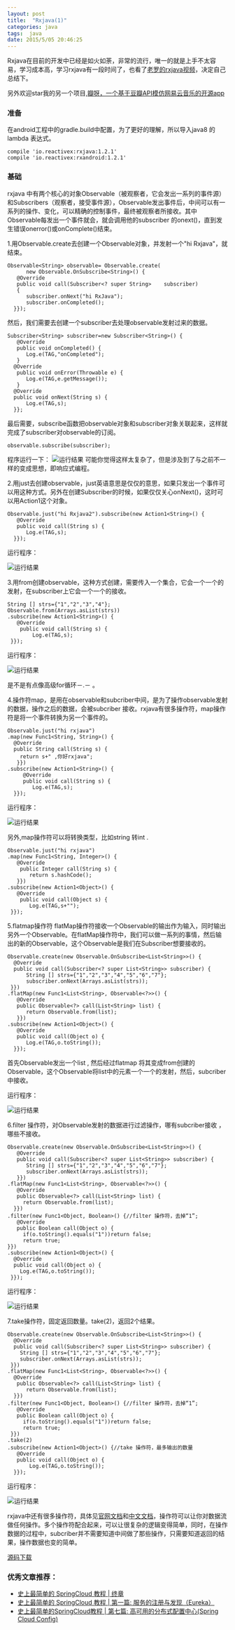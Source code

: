 ```yaml
---
layout: post
title:  "Rxjava(1)"
categories: java
tags:  java
date: 2015/5/05 20:46:25
---
```





Rxjava在目前的开发中已经是如火如荼，非常的流行，唯一的就是上手不太容易，学习成本高，学习rxjava有一段时间了，也看了[老罗的rxjava视频](http://www.apkbus.com/forum.php?mod=viewthread&tid=257703&extra=page%3D1%26filter%3Dauthor%26orderby%3Ddateline&_dsign=43e9b95f)，决定自己总结下。 

另外欢迎star我的另一个项目,[瓣呀，一个基于豆瓣API模仿网易云音乐的开源app](https://github.com/forezp/banya) 

<!--more-->

### 准备
在android工程中的gradle.build中配置，为了更好的理解，所以导入java8 的lambda 表达式。

```
compile 'io.reactivex:rxjava:1.2.1'
compile 'io.reactivex:rxandroid:1.2.1'
```
### 基础
 rxjava 中有两个核心的对象Observable（被观察者，它会发出一系列的事件源）和Subscribers（观察者，接受事件源），Observable发出事件后，中间可以有一系列的操作、变化，可以精确的控制事件，最终被观察者所接收。其中Observable每发出一个事件就会，就会调用他的subscriber 的onext()，直到发生错误onerror()或onComplete()结束。

1.用Observable.create去创建一个Observable对象，并发射一个"hi Rxjava"，就结束。

```
Observable<String> observable= Observable.create(
      new Observable.OnSubscribe<String>() {    
   @Override   
   public void call(Subscriber<? super String>    subscriber)
   {  
      subscriber.onNext("hi RxJava");           
      subscriber.onCompleted();   
  }});
```
然后，我们需要去创建一个subscriber去处理observable发射过来的数据。

```
Subscriber<String> subscriber=new Subscriber<String>() {
   @Override  
   public void onCompleted() {     
      Log.e(TAG,"onCompleted"); 
   }   
  @Override  
   public void onError(Throwable e) {                    
      Log.e(TAG,e.getMessage());   
   }    
  @Override
  public void onNext(String s) {     
      Log.e(TAG,s);   
  }};
```
最后需要，subscribe函数把observable对象和subscriber对象关联起来，这样就完成了subscriber对observable的订阅。

```
observable.subscribe(subscriber);
```
程序运行一下：
![运行结果](http://upload-images.jianshu.io/upload_images/2279594-47628cd15faae8fa.png?imageMogr2/auto-orient/strip%7CimageView2/2/w/1240)
可能你觉得这样太复杂了，但是涉及到了与之前不一样的变成思想，即响应式编程。

2.用just去创建observable，just英语意思是仅仅的意思，如果只发出一个事件可以用这种方式。另外在创建Subscriber的时候，如果仅仅关心onNext()，这时可以用Action1这个对象。

```
Observable.just("hi Rxjava2").subscribe(new Action1<String>() {    
   @Override 
   public void call(String s) {       
      Log.e(TAG,s);  
  }});
```
运行程序：

![运行结果](http://upload-images.jianshu.io/upload_images/2279594-ea911afc524c4f35.png?imageMogr2/auto-orient/strip%7CimageView2/2/w/1240)

3.用from创建observable，这种方式创建，需要传入一个集合，它会一个一个的发射，在subscriber上它会一个一个的接收。

```
String [] strs={"1","2","3","4"};
Observable.from(Arrays.asList(strs))
.subscribe(new Action1<String>() {   
   @Override   
    public void call(String s) {       
        Log.e(TAG,s);    
 }});
```
运行程序：

![运行结果](http://upload-images.jianshu.io/upload_images/2279594-c92425b80e17d822.png?imageMogr2/auto-orient/strip%7CimageView2/2/w/1240)

是不是有点像高级for循环－.－  。

4.操作符map，是用在observable和subcriber中间，是为了操作observable发射的数据，操作之后的数据，会被subcriber 接收。rxjava有很多操作符，map操作符是将一个事件转换为另一个事件的。

```
Observable.just("hi rxjava")
.map(new Func1<String, String>() {  
  @Override    
  public String call(String s) {    
    return s+" ,你好rxjava";   
   }})
.subscribe(new Action1<String>() {    
     @Override    
     public void call(String s) {    
        Log.e(TAG,s);   
  }});
```

运行程序：

![运行结果](http://upload-images.jianshu.io/upload_images/2279594-ffb680d3ef2f5347.png?imageMogr2/auto-orient/strip%7CimageView2/2/w/1240)

另外,map操作符可以将转换类型，比如string 转int .

```
Observable.just("hi rxjava")
.map(new Func1<String, Integer>() { 
   @Override    
    public Integer call(String s) { 
       return s.hashCode();    
   }})
.subscribe(new Action1<Object>() { 
   @Override  
    public void call(Object s) {    
       Log.e(TAG,s+"");   
 }});
```
5.flatmap操作符
flatMap操作符接收一个Observable的输出作为输入，同时输出另外一个Observable。在flatMap操作符中，我们可以做一系列的事情，然后输出的新的Observable，这个Observable是我们在Subscriber想要接收的。

```
Observable.create(new Observable.OnSubscribe<List<String>>() {    
  @Override   
  public void call(Subscriber<? super List<String>> subscriber) {           
      String [] strs={"1","2","3","4","5","6","7"};           
      subscriber.onNext(Arrays.asList(strs));   
 }})
.flatMap(new Func1<List<String>, Observable<?>>() {    
   @Override 
   public Observable<?> call(List<String> list) {     
      return Observable.from(list);  
   }})
.subscribe(new Action1<Object>() { 
   @Override   
   public void call(Object o) {  
      Log.e(TAG,o.toString());  
  }});
```
首先Observable发出一个list<String> , 然后经过flatmap 将其变成from创建的Observable，这个Observable将list中的元素一个一个的发射，然后，subcriber 中接收。

运行程序：

![运行结果](http://upload-images.jianshu.io/upload_images/2279594-1ab20874bc9d5feb.png?imageMogr2/auto-orient/strip%7CimageView2/2/w/1240)

6.filter 操作符，对Observable发射的数据进行过滤操作，哪有subcriber接收 ，哪些不接收。

```
Observable.create(new Observable.OnSubscribe<List<String>>() {    
   @Override 
   public void call(Subscriber<? super List<String>> subscriber) {        
      String [] strs={"1","2","3","4","5","6","7"};          
      subscriber.onNext(Arrays.asList(strs));   
   }})
.flatMap(new Func1<List<String>, Observable<?>>() {    
   @Override 
   public Observable<?> call(List<String> list) {   
     return Observable.from(list);  
  }})
.filter(new Func1<Object, Boolean>() {//filter 操作符，去掉“1”;    
   @Override 
   public Boolean call(Object o) {        
     if(o.toString().equals("1"))return false;   
     return true;    
}})
.subscribe(new Action1<Object>() {
  @Override    
  public void call(Object o) {        
    Log.e(TAG,o.toString()); 
 }});
```
运行程序：

![运行结果](http://upload-images.jianshu.io/upload_images/2279594-485551ccdee1c0ca.png?imageMogr2/auto-orient/strip%7CimageView2/2/w/1240)

7.take操作符，固定返回数量。take(2)，返回2个结果。

```
Observable.create(new Observable.OnSubscribe<List<String>>() {    
  @Override  
  public void call(Subscriber<? super List<String>> subscriber) {        
    String [] strs={"1","2","3","4","5","6","7"};        
    subscriber.onNext(Arrays.asList(strs));    
 }})
.flatMap(new Func1<List<String>, Observable<?>>() {    
  @Override   
   public Observable<?> call(List<String> list) {  
      return Observable.from(list);  
  }})
.filter(new Func1<Object, Boolean>() {//filter 操作符，去掉“1”;    
   @Override   
   public Boolean call(Object o) {        
     if(o.toString().equals("1"))return false;     
     return true;    
 }})
.take(2)
.subscribe(new Action1<Object>() {//take 操作符，最多输出的数量    
   @Override  
   public void call(Object o) {     
       Log.e(TAG,o.toString());  
  }});
```
运行程序：

![运行结果](http://upload-images.jianshu.io/upload_images/2279594-2f265edfc90d5640.png?imageMogr2/auto-orient/strip%7CimageView2/2/w/1240)

rxjava中还有很多操作符，具体见[官网文档](http://reactivex.io/RxJava/javadoc/)和[中文文档](https://mcxiaoke.gitbooks.io/rxdocs/content/)，操作符可以让你对数据流做任何操作。多个操作符配合起来，可以让很复杂的逻辑变得简单，同时，在操作数据的过程中，subcriber并不需要知道中间做了那些操作，只需要知道返回的结果，操作数据也变的简单。

[源码下载](https://github.com/forezp/RxJavaDemo)


### 优秀文章推荐：
* [史上最简单的 SpringCloud 教程 | 终章](http://blog.csdn.net/forezp/article/details/70148833)
* [史上最简单的 SpringCloud 教程 | 第一篇: 服务的注册与发现（Eureka）](http://blog.csdn.net/forezp/article/details/69696915)
* [史上最简单的SpringCloud教程 | 第七篇: 高可用的分布式配置中心(Spring Cloud Config)](http://blog.csdn.net/forezp/article/details/70037513)
